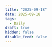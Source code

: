 ```yaml
---
title: "2025-09-18"
date: 2025-09-18
tags:
  - Daily
draft: true
hidden: false
disable_feed: false
---
```


